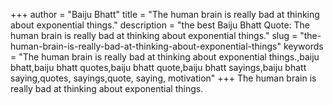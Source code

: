 +++
author = "Baiju Bhatt"
title = "The human brain is really bad at thinking about exponential things."
description = "the best Baiju Bhatt Quote: The human brain is really bad at thinking about exponential things."
slug = "the-human-brain-is-really-bad-at-thinking-about-exponential-things"
keywords = "The human brain is really bad at thinking about exponential things.,baiju bhatt,baiju bhatt quotes,baiju bhatt quote,baiju bhatt sayings,baiju bhatt saying,quotes, sayings,quote, saying, motivation"
+++
The human brain is really bad at thinking about exponential things.
